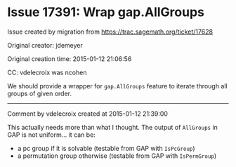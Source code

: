 # Issue 17391: Wrap gap.AllGroups

Issue created by migration from https://trac.sagemath.org/ticket/17628

Original creator: jdemeyer

Original creation time: 2015-01-12 21:06:56

CC:  vdelecroix was ncohen

We should provide a wrapper for `gap.AllGroups` feature to iterate through all groups of given order.


---

Comment by vdelecroix created at 2015-01-12 21:39:00

This actually needs more than what I thought. The output of `AllGroups` in GAP is not uniform... it can be:
 - a pc group if it is solvable (testable from GAP with `IsPcGroup`)
 - a permutation group otherwise (testable from GAP with `IsPermGroup`)
